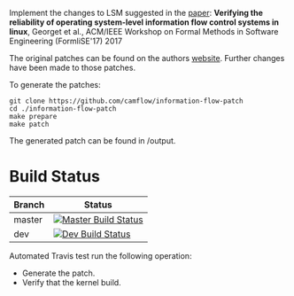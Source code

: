 

Implement the changes to LSM suggested in the [paper](http://dl.acm.org/citation.cfm?id=3101295):
**Verifying the reliability of operating system-level information flow control systems in linux**, Georget et al., ACM/IEEE Workshop on Formal Methods in Software Engineering (FormliSE'17) 2017

The original patches can be found on the authors [website](http://kayrebt.gforge.inria.fr/pathexaminer.html). Further changes have been made to those patches.

To generate the patches:
```
git clone https://github.com/camflow/information-flow-patch
cd ./information-flow-patch
make prepare
make patch
```

The generated patch can be found in /output.

# Build Status

| Branch | Status                                                                                  |
|--------|-----------------------------------------------------------------------------------------|
| master | [![Master Build Status](https://api.travis-ci.org/CamFlow/information-flow-patch.svg?branch=master)](https://travis-ci.org/CamFlow/information-flow-patch/branches)  |
| dev    | [![Dev Build Status](https://api.travis-ci.org/CamFlow/information-flow-patch.svg?branch=dev)](https://travis-ci.org/CamFlow/information-flow-patch/branches)      |

Automated Travis test run the following operation:
- Generate the patch.
- Verify that the kernel build.
